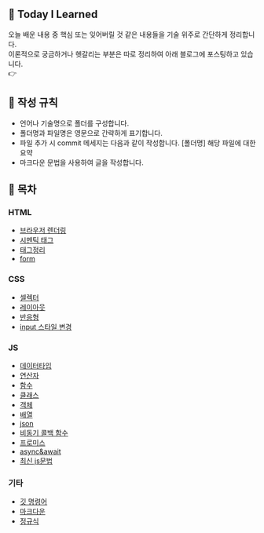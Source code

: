 ## 🌱 Today I Learned
오늘 배운 내용 중 핵심 또는 잊어버릴 것 같은 내용들을 기술 위주로 간단하게 정리합니다.  
이론적으로 궁금하거나 헷갈리는 부분은 따로 정리하여 아래 블로그에 포스팅하고 있습니다.  
👉


## 📃 작성 규칙
- 언어나 기술명으로 폴더를 구성합니다.
- 폴더명과 파일명은 영문으로 간략하게 표기합니다.
- 파일 추가 시 commit 메세지는 다음과 같이 작성합니다. [폴더명] 해당 파일에 대한 요약
- 마크다운 문법을 사용하여 글을 작성합니다.

## 📌 목차

### HTML
- [브라우저 렌더링]()
- [시멘틱 태그]()
- [태그정리]()
- [form]()

### CSS
- [셀렉터]()
- [레이아웃]()
- [반응형]()
- [input 스타일 변경]()

### JS
- [데이터타입](https://github.com/014ee/TIL/tree/main/javascript)
- [연산자](https://github.com/014ee/TIL/tree/main/javascript)
- [함수](https://github.com/014ee/TIL/tree/main/javascript)
- [클래스](https://github.com/014ee/TIL/tree/main/javascript)
- [객체](https://github.com/014ee/TIL/tree/main/javascript)
- [배열](https://github.com/014ee/TIL/tree/main/javascript)
- [json](https://github.com/014ee/TIL/tree/main/javascript)
- [비동기 콜백 함수](https://github.com/014ee/TIL/tree/main/javascript)
- [프로미스](https://github.com/014ee/TIL/tree/main/javascript)
- [async&await](https://github.com/014ee/TIL/tree/main/javascript)
- [최신 js문법](https://github.com/014ee/TIL/tree/main/javascript)

### 기타
- [깃 명령어](https://github.com/014ee/TIL/blob/main/git/git-guide.md)
- [마크다운](https://github.com/014ee/TIL/tree/main/git)
- [정규식](https://github.com/014ee/TIL/tree/main/regexp)
